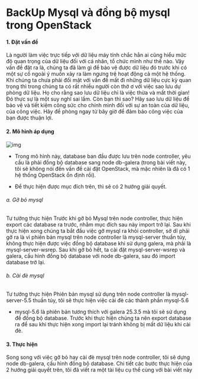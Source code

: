 BackUp Mysql và đồng bộ mysql trong OpenStack
======
#### 1. Đặt vấn đề
Là người làm việc trực tiếp với dữ liệu máy tính chắc hẳn ai cũng hiểu mức độ quan trọng của dữ liệu đối với cá nhân,
 tổ chức mình như thế nào. Vậy vấn đề đặt ra là, chúng ta đã làm gì để bảo vệ được dữ liệu đó trước khi có một sự cố 
 ngoài ý muốn xảy ra làm ngưng trệ hoạt động cả một hệ thống. Khi chúng ta chưa phải đối mặt với vấn đề mất đi những 
 dữ liệu cực kỳ quan trọng thì trong chúng ta có rất nhiều người còn thờ ơ với việc sao lưu dự phòng dữ liệu. Họ cho 
 rằng sao lưu dữ liệu chỉ là việc thừa và mất thời gian! Đó thực sự là một suy nghĩ sai lầm. Còn bạn thì sao? Hãy sao 
 lưu dữ liệu để bảo vệ và tiết kiệm công sức cho chính mình đối với sự an toàn của dữ liệu, của công việc. Hãy đề phòng 
 ngay từ bây giờ để đảm bảo công việc của bạn được thuận lợi. 

#### 2. Mô hình áp dụng 
![img](http://i.imgur.com/jva5bSp.png "img")

 - Trong mô hình này, database ban đầu được lưu trên node controller, yêu cầu là phải đồng bộ database sang node db-galera (trong bài
 viết này, tôi sẽ không nói đến vấn đề cài đặt OpenStack, mà mặc nhiên là đã có 1 hệ thống OpenStack ổn định rồi).
 
 - Để thực hiện được mục đích trên, thì sẽ có 2 hướng giải quyết.

###### a. Gỡ bỏ mysql

Tư tưởng thực hiện
Trước khi gỡ bỏ Mysql trên node controller, thực hiện export các database ra trước, nhằm mục đích sau này import trở lại. 
Sau khi thực hiện xong chúng ta bắt đầu việc gỡ mysql ra khỏi controller, sở dĩ phải gỡ ra là vì phiên bản mysql trên node controller
là mysql-server thuần túy, không thực hiện được việc đồng bộ database khi sử dụng galera, mà phải là mysql-server-wsrep. Sau khi
gỡ bỏ hết, ta cài đặt mysql-server-wsrep và galera, cấu hình đồng bộ database với node db-galera, sau đó import database trở lại.

###### b. Cài đè mysql

Tư tưởng thực hiện
Phiên bản mysql sử dụng trên node controller là mysql-server-5.5 thuần túy, tôi sẽ thực hiện việc cài đè các thành phần mysql-5.6
- mysql-5.6 là phiên bản tương thích với galera 25.3.5 mà tôi sẽ sử dụng để đồng bộ database. Trước khi thực hiện chúng ta nên
export database ra để sau khi thực hiện xong import lại tránh không bị mất dữ liệu khi cài đè.

#### 3. Thực hiện
Song song với việc gỡ bỏ hay cài đè mysql trên node controller, tôi sẽ dựng node db-galera, cấu hình đồng bộ database.
Chi tiết các bước thực hiện của 2 hướng giải quyết trên, tôi đã viết ra một tài liệu cụ thể cùng với bài viết này

